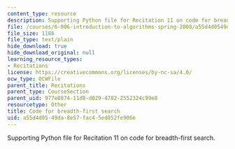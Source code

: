 ```yaml
---
content_type: resource
description: Supporting Python file for Recitation 11 on code for breadth-first search.
file: /courses/6-006-introduction-to-algorithms-spring-2008/a55d4d0549da8e57fac45ed852fe906e_bfs.py
file_size: 1186
file_type: text/plain
hide_download: true
hide_download_original: null
learning_resource_types:
- Recitations
license: https://creativecommons.org/licenses/by-nc-sa/4.0/
ocw_type: OCWFile
parent_title: Recitations
parent_type: CourseSection
parent_uid: 977e8874-11d8-d029-4782-2552324c99e8
resourcetype: Other
title: Code for breadth-first search
uid: a55d4d05-49da-8e57-fac4-5ed852fe906e
---
```

Supporting Python file for Recitation 11 on code for breadth-first search.
